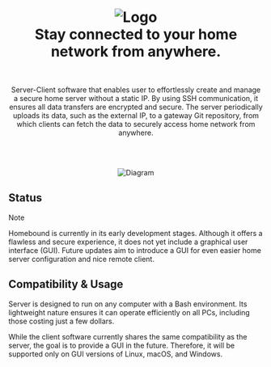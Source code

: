 <h1 align="center">
    <img src="https://github.com/user-attachments/assets/06cc0a10-fc37-4342-b084-6d689e046775" alt="Logo" />
    </br>
    <b>Stay connected to your home network from anywhere.</b>
</h1>

</br>
<p align="center">
Server-Client software that enables user to effortlessly create and manage a secure home server without a static IP. By using SSH communication, it ensures all data transfers are encrypted and secure. The server periodically uploads its data, such as the external IP, to a gateway Git repository, from which clients can fetch the data to securely access home network from anywhere.
</p>

</br>
</br>
<p align="center">
<img src="https://github.com/user-attachments/assets/0c5c8493-ac31-498b-87a4-6cd8871ce0a7" alt="Diagram" />
</p>

## Status

> [!NOTE]
> Homebound is currently in its early development stages. Although it offers a flawless and secure experience, it does not yet include a graphical user interface (GUI). Future updates aim to introduce a GUI for even easier home server configuration and nice remote client.

## Compatibility & Usage

Server is designed to run on any computer with a Bash environment. Its lightweight nature ensures it can operate efficiently on all PCs, including those costing just a few dollars.

While the client software currently shares the same compatibility as the server, the goal is to provide a GUI in the future. Therefore, it will be supported only on GUI versions of Linux, macOS, and Windows.

